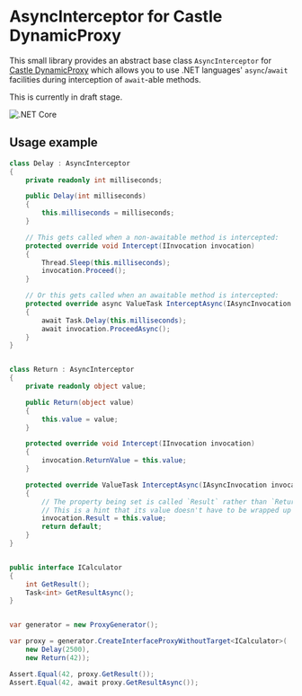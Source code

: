 # AsyncInterceptor for Castle DynamicProxy

This small library provides an abstract base class `AsyncInterceptor` for [Castle DynamicProxy](https://github.com/castleproject/Core/blob/master/docs/dynamicproxy.md) which allows you to use .NET languages' `async`/`await` facilities during interception of `await`-able methods.

This is currently in draft stage.


![.NET Core](https://github.com/stakx/AsyncInterceptor/workflows/.NET%20Core/badge.svg?branch=master)


## Usage example

```csharp
class Delay : AsyncInterceptor
{
    private readonly int milliseconds;

    public Delay(int milliseconds)
    {
        this.milliseconds = milliseconds;
    }

    // This gets called when a non-awaitable method is intercepted:
    protected override void Intercept(IInvocation invocation)
    {
        Thread.Sleep(this.milliseconds);
        invocation.Proceed();
    }

    // Or this gets called when an awaitable method is intercepted:
    protected override async ValueTask InterceptAsync(IAsyncInvocation invocation)
    {
        await Task.Delay(this.milliseconds);
        await invocation.ProceedAsync();
    }
}


class Return : AsyncInterceptor
{
    private readonly object value;

    public Return(object value)
    {
        this.value = value;
    }

    protected override void Intercept(IInvocation invocation)
    {
        invocation.ReturnValue = this.value;
    }

    protected override ValueTask InterceptAsync(IAsyncInvocation invocation)
    {
        // The property being set is called `Result` rather than `ReturnValue`.
        // This is a hint that its value doesn't have to be wrapped up as a task-like object:
        invocation.Result = this.value;
        return default;
    }
}


public interface ICalculator
{
    int GetResult();
    Task<int> GetResultAsync();
}


var generator = new ProxyGenerator();

var proxy = generator.CreateInterfaceProxyWithoutTarget<ICalculator>(
    new Delay(2500),
    new Return(42));

Assert.Equal(42, proxy.GetResult());
Assert.Equal(42, await proxy.GetResultAsync());
```
